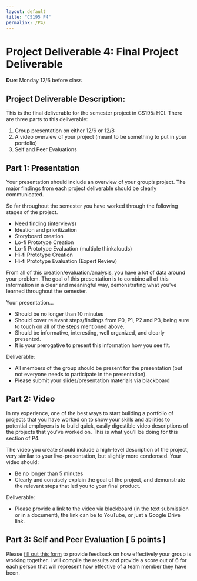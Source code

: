 ```yaml
---
layout: default
title: "CS195 P4"
permalink: /P4/
---
```


# Project Deliverable 4: Final Project Deliverable 

**Due**: Monday 12/6 before class 

## Project Deliverable Description:
This is the final deliverable for the semester project in CS195: HCI. There are three parts to this deliverable:
1.	Group presentation on either 12/6 or 12/8
2.	A video overview of your project (meant to be something to put in your portfolio)
3.	Self and Peer Evaluations

## Part 1: Presentation
Your presentation should include an overview of your group’s project. The major findings from each project deliverable should be clearly communicated. 

So far throughout the semester you have worked through the following stages of the project.
-	Need finding (interviews)
-	Ideation and prioritization
-	Storyboard creation
-	Lo-fi Prototype Creation
-	Lo-fi Prototype Evaluation (multiple thinkalouds)
-	Hi-fi Prototype Creation
-	Hi-fi Prototype Evaluation (Expert Review)

From all of this creation/evaluation/analysis, you have a lot of data around your problem. 
The goal of this presentation is to combine all of this information in a clear and meaningful way, 
demonstrating what you’ve learned throughout the semester.

Your presentation…
-	Should be no longer than 10 minutes
-	Should cover relevant steps/findings from P0, P1, P2 and P3, being sure to touch on all of the steps mentioned above.
-	Should be informative, interesting, well organized, and clearly presented.
-	It is your prerogative to present this information how you see fit.

Deliverable:
-	All members of the group should be present for the presentation (but not everyone needs to participate in the presentation). 
-	Please submit your slides/presentation materials via blackboard

## Part 2: Video
In my experience, one of the best ways to start building a portfolio of projects that you have worked on to show your skills and abilities to potential 
employers is to build quick, easily digestible video descriptions of the projects that you’ve worked on. This is what you’ll be doing for this section of P4. 

The video you create should include a high-level description of the project, very similar to your live-presentation, but slightly more condensed. Your video should:
-	Be no longer than 5 minutes
-	Clearly and concisely explain the goal of the project, and demonstrate the relevant steps that led you to your final product.

Deliverable:
-	Please provide a link to the video via blackboard (in the text submission or in a document), the link can be to YouTube, or just a Google Drive link.

## Part 3: Self and Peer Evaluation [ 5 points ] 
Please [fill out this form](https://forms.gle/J9N4GrV37bKz84tQ6) to provide feedback on how effectively your group is working together. I will compile the results and provide a score out of 6 for each person that will represent how effective of a team member they have been. 



